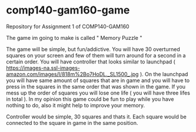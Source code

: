 # comp140-gam160-game
Repository for Assignment 1 of COMP140-GAM160


The game im going to make is called " Memory Puzzle " 

The game will be simple, but fun/addictive. You will have 30 overturned squares on your screen and few of them will turn around for a second in a certain order. You will have controller that looks similar to launchpad ( https://images-na.ssl-images-amazon.com/images/I/818m%2Bo7HoDL._SL1500_.jpg ). On the launchpad you will have same amount of squares that are in game and you will have to press in the squares in the same order that was shown in the game. If you mess up the order of squares you will lose one life ( you will have three lifes in total ). In my opinion this game could be fun to play while you have nothing to do, also it might help to improve your memory.

Controller would be simple, 30 squares and thats it. Each square would be connected to the square in game in the same position. 

